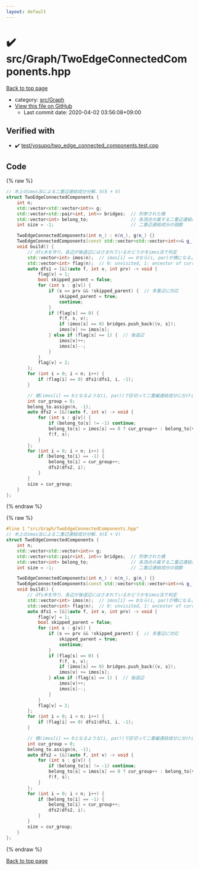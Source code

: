 ```yaml
---
layout: default
---
```


<!-- mathjax config similar to math.stackexchange -->
<script type="text/javascript" async
  src="https://cdnjs.cloudflare.com/ajax/libs/mathjax/2.7.5/MathJax.js?config=TeX-MML-AM_CHTML">
</script>
<script type="text/x-mathjax-config">
  MathJax.Hub.Config({
    TeX: { equationNumbers: { autoNumber: "AMS" }},
    tex2jax: {
      inlineMath: [ ['$','$'] ],
      processEscapes: true
    },
    "HTML-CSS": { matchFontHeight: false },
    displayAlign: "left",
    displayIndent: "2em"
  });
</script>

<script type="text/javascript" src="https://cdnjs.cloudflare.com/ajax/libs/jquery/3.4.1/jquery.min.js"></script>
<script src="https://cdn.jsdelivr.net/npm/jquery-balloon-js@1.1.2/jquery.balloon.min.js" integrity="sha256-ZEYs9VrgAeNuPvs15E39OsyOJaIkXEEt10fzxJ20+2I=" crossorigin="anonymous"></script>
<script type="text/javascript" src="../../../assets/js/copy-button.js"></script>
<link rel="stylesheet" href="../../../assets/css/copy-button.css" />


# :heavy_check_mark: src/Graph/TwoEdgeConnectedComponents.hpp

<a href="../../../index.html">Back to top page</a>

* category: <a href="../../../index.html#6e5c608398952d411d1862b1f8dc05f5">src/Graph</a>
* <a href="{{ site.github.repository_url }}/blob/master/src/Graph/TwoEdgeConnectedComponents.hpp">View this file on GitHub</a>
    - Last commit date: 2020-04-02 03:56:08+09:00




## Verified with

* :heavy_check_mark: <a href="../../../verify/test/yosupo/two_edge_connected_components.test.cpp.html">test/yosupo/two_edge_connected_components.test.cpp</a>


## Code

<a id="unbundled"></a>
{% raw %}
```cpp
// 木上のimos法による二重辺連結成分分解、O(E + V)
struct TwoEdgeConnectedComponents {
    int n;
    std::vector<std::vector<int>> g;
    std::vector<std::pair<int, int>> bridges;  // 列挙された橋
    std::vector<int> belong_to;                // 各頂点の属する二重辺連結成分のindex
    int size = -1;                             // 二重辺連結成分の個数

    TwoEdgeConnectedComponents(int n_) : n(n_), g(n_) {}
    TwoEdgeConnectedComponents(const std::vector<std::vector<int>>& g_) : n(g_.size()), g(g_) {}
    void build() {
        // dfs木を作り、各辺が後退辺にはさまれているかどうかをimos法で判定
        std::vector<int> imos(n);  // imos[i] == 0なら(i, par)が橋になるように更新
        std::vector<int> flag(n);  // 0: unvisited, 1: ancestor of current v, 2: done(後退辺になりえない)
        auto dfs1 = [&](auto f, int v, int prv) -> void {
            flag[v] = 1;
            bool skipped_parent = false;
            for (int s : g[v]) {
                if (s == prv && !skipped_parent) {  // 多重辺に対応
                    skipped_parent = true;
                    continue;
                }
                if (flag[s] == 0) {
                    f(f, s, v);
                    if (imos[s] == 0) bridges.push_back({v, s});
                    imos[v] += imos[s];
                } else if (flag[s] == 1) {  // 後退辺
                    imos[v]++;
                    imos[s]--;
                }
            }
            flag[v] = 2;
        };
        for (int i = 0; i < n; i++) {
            if (flag[i] == 0) dfs1(dfs1, i, -1);
        }

        // 橋(imos[i] == 0となるような(i, par))で区切って二重編連結成分に分ける
        int cur_group = 0;
        belong_to.assign(n, -1);
        auto dfs2 = [&](auto f, int v) -> void {
            for (int s : g[v]) {
                if (belong_to[s] != -1) continue;
                belong_to[s] = imos[s] == 0 ? cur_group++ : belong_to[v];
                f(f, s);
            }
        };
        for (int i = 0; i < n; i++) {
            if (belong_to[i] == -1) {
                belong_to[i] = cur_group++;
                dfs2(dfs2, i);
            }
        }
        size = cur_group;
    }
};

```
{% endraw %}

<a id="bundled"></a>
{% raw %}
```cpp
#line 1 "src/Graph/TwoEdgeConnectedComponents.hpp"
// 木上のimos法による二重辺連結成分分解、O(E + V)
struct TwoEdgeConnectedComponents {
    int n;
    std::vector<std::vector<int>> g;
    std::vector<std::pair<int, int>> bridges;  // 列挙された橋
    std::vector<int> belong_to;                // 各頂点の属する二重辺連結成分のindex
    int size = -1;                             // 二重辺連結成分の個数

    TwoEdgeConnectedComponents(int n_) : n(n_), g(n_) {}
    TwoEdgeConnectedComponents(const std::vector<std::vector<int>>& g_) : n(g_.size()), g(g_) {}
    void build() {
        // dfs木を作り、各辺が後退辺にはさまれているかどうかをimos法で判定
        std::vector<int> imos(n);  // imos[i] == 0なら(i, par)が橋になるように更新
        std::vector<int> flag(n);  // 0: unvisited, 1: ancestor of current v, 2: done(後退辺になりえない)
        auto dfs1 = [&](auto f, int v, int prv) -> void {
            flag[v] = 1;
            bool skipped_parent = false;
            for (int s : g[v]) {
                if (s == prv && !skipped_parent) {  // 多重辺に対応
                    skipped_parent = true;
                    continue;
                }
                if (flag[s] == 0) {
                    f(f, s, v);
                    if (imos[s] == 0) bridges.push_back({v, s});
                    imos[v] += imos[s];
                } else if (flag[s] == 1) {  // 後退辺
                    imos[v]++;
                    imos[s]--;
                }
            }
            flag[v] = 2;
        };
        for (int i = 0; i < n; i++) {
            if (flag[i] == 0) dfs1(dfs1, i, -1);
        }

        // 橋(imos[i] == 0となるような(i, par))で区切って二重編連結成分に分ける
        int cur_group = 0;
        belong_to.assign(n, -1);
        auto dfs2 = [&](auto f, int v) -> void {
            for (int s : g[v]) {
                if (belong_to[s] != -1) continue;
                belong_to[s] = imos[s] == 0 ? cur_group++ : belong_to[v];
                f(f, s);
            }
        };
        for (int i = 0; i < n; i++) {
            if (belong_to[i] == -1) {
                belong_to[i] = cur_group++;
                dfs2(dfs2, i);
            }
        }
        size = cur_group;
    }
};

```
{% endraw %}

<a href="../../../index.html">Back to top page</a>

